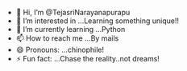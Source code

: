 - 👋 Hi, I’m @TejasriNarayanapurapu
- 👀 I’m interested in ...Learning something unique!! 
- 🌱 I’m currently learning ...Python
- 📫 How to reach me ...By mails
- 😄 Pronouns: ...chinophile!
- ⚡ Fun fact: ...Chase the reality..not dreams!

<!---
TejasriNarayanapurapu/TejasriNarayanapurapu is a ✨ special ✨ repository because its `README.md` (this file) appears on your GitHub profile.
You can click the Preview link to take a look at your changes.
--->
